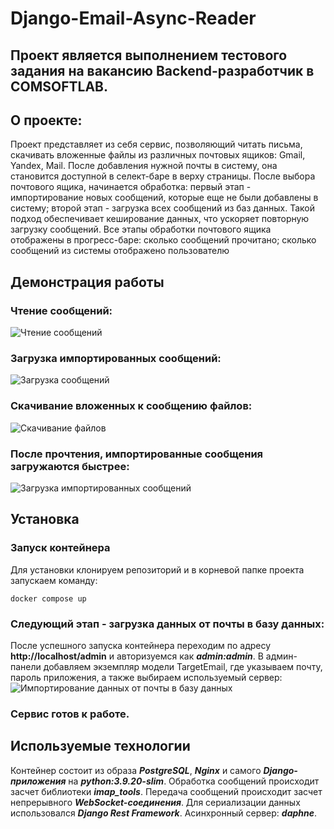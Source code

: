 # Django-Email-Async-Reader

## Проект является выполнением тестового задания на вакансию Backend-разработчик в COMSOFTLAB.

## О проекте:

Проект представляет из себя сервис, позволяющий читать письма, скачивать вложенные файлы из различных почтовых ящиков: Gmail, Yandex, Mail. 
После добавления нужной почты в систему, она становится доступной в селект-баре в верху страницы. После выбора почтового ящика, начинается обработка:
первый этап - импортирование новых сообщений, которые еще не были добавлены в систему; второй этап - загрузка всех сообщений из баз данных.
Такой подход обеспечивает кеширование данных, что ускоряет повторную загрузку сообщений.
Все этапы обработки почтового ящика отображены в прогресс-баре: сколько сообщений прочитано; сколько сообщений из системы отображено пользователю

## Демонстрация работы

### Чтение сообщений:
![Чтение сообщений](https://s1.gifyu.com/images/SO1ef.gif)

### Загрузка импортированных сообщений:
![Загрузка сообщений](https://s1.gifyu.com/images/SOA2T.gif)

### Скачивание вложенных к сообщению файлов:
![Скачивание файлов](https://s1.gifyu.com/images/SOA23.gif)

### После прочтения, импортированные сообщения загружаются быстрее:
![Загрузка импортированных сообщений](https://s11.gifyu.com/images/SOA2q.gif)

## Установка

### Запуск контейнера
Для установки клонируем репозиторий и в корневой папке проекта запускаем команду:
```
docker compose up
```
### Следующий этап - загрузка данных от почты в базу данных:
После успешного запуска контейнера переходим по адресу **http://localhost/admin** и авторизуемся как ***admin:admin***.
В админ-панели добавляем экземпляр модели TargetEmail, где указываем почту, пароль приложения, а также выбираем используемый сервер:
![Импортирование данных от почты в базу данных](https://s1.gifyu.com/images/SOA2L.jpg)

### Сервис готов к работе.

## Используемые технологии

Контейнер состоит из образа ***PostgreSQL***, ***Nginx*** и самого ***Django-приложения*** на ***python:3.9.20-slim***. 
Обработка сообщений происходит засчет библиотеки ***imap_tools***. 
Передача сообщений происходит засчет непрерывного ***WebSocket-соединения***. Для сериализации данных использовался ***Django Rest Framework***. Асинхронный сервер: ***daphne***.
